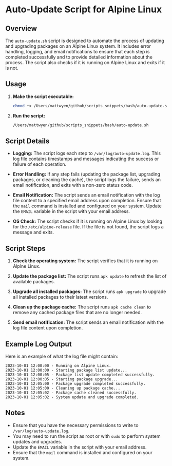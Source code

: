 # Auto-Update Script for Alpine Linux

## Overview

The `auto-update.sh` script is designed to automate the process of updating and upgrading packages on an Alpine Linux system. It includes error handling, logging, and email notifications to ensure that each step is completed successfully and to provide detailed information about the process. The script also checks if it is running on Alpine Linux and exits if it is not.

## Usage

1. **Make the script executable:**

   ```sh
   chmod +x /Users/mattwyen/github/scripts_snippets/bash/auto-update.sh
   ```

2. **Run the script:**

   ```sh
   /Users/mattwyen/github/scripts_snippets/bash/auto-update.sh
   ```

## Script Details

- **Logging:**
  The script logs each step to `/var/log/auto-update.log`. This log file contains timestamps and messages indicating the success or failure of each operation.

- **Error Handling:**
  If any step fails (updating the package list, upgrading packages, or cleaning the cache), the script logs the failure, sends an email notification, and exits with a non-zero status code.

- **Email Notification:**
  The script sends an email notification with the log file content to a specified email address upon completion. Ensure that the `mail` command is installed and configured on your system. Update the `EMAIL` variable in the script with your email address.

- **OS Check:**
  The script checks if it is running on Alpine Linux by looking for the `/etc/alpine-release` file. If the file is not found, the script logs a message and exits.

## Script Steps

1. **Check the operating system:**
   The script verifies that it is running on Alpine Linux.

2. **Update the package list:**
   The script runs `apk update` to refresh the list of available packages.

3. **Upgrade all installed packages:**
   The script runs `apk upgrade` to upgrade all installed packages to their latest versions.

4. **Clean up the package cache:**
   The script runs `apk cache clean` to remove any cached package files that are no longer needed.

5. **Send email notification:**
   The script sends an email notification with the log file content upon completion.

## Example Log Output

Here is an example of what the log file might contain:

```log
2023-10-01 12:00:00 - Running on Alpine Linux.
2023-10-01 12:00:00 - Starting package list update...
2023-10-01 12:00:05 - Package list update completed successfully.
2023-10-01 12:00:05 - Starting package upgrade...
2023-10-01 12:05:00 - Package upgrade completed successfully.
2023-10-01 12:05:00 - Cleaning up package cache...
2023-10-01 12:05:02 - Package cache cleaned successfully.
2023-10-01 12:05:02 - System update and upgrade completed.
```

## Notes

- Ensure that you have the necessary permissions to write to `/var/log/auto-update.log`.
- You may need to run the script as root or with `sudo` to perform system updates and upgrades.
- Update the `EMAIL` variable in the script with your email address.
- Ensure that the `mail` command is installed and configured on your system.
